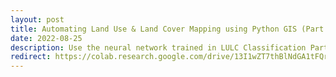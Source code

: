 ```yaml
---
layout: post
title: Automating Land Use & Land Cover Mapping using Python GIS (Part II)
date: 2022-08-25
description: Use the neural network trained in LULC Classification Part I to generate land use and land cover maps with Python GIS.
redirect: https://colab.research.google.com/drive/13I1wZT7thBlNdGA1tFQrK1MlRhMZMnpM?usp=sharing
---
```

